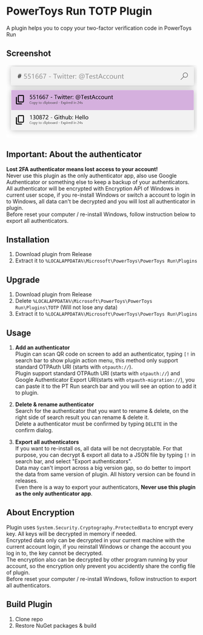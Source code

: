 # PowerToys Run TOTP Plugin
A plugin helps you to copy your two-factor verification code in PowerToys Run


## Screenshot
![screenshot](./assets/screenshot.png)

## Important: About the authenticator
**Lost 2FA authenticator means lost access to your account!**   
Never use this plugin as the only authenticator app, also use Google Authenticator or something else to keep a backup of your authenticators.  
All authenticator will be encrypted with Encryption API of Windows in current user scope, if you re-install Windows or switch a account to login in to Windows, all data can't be decrypted and you will lost all authenticator in plugin.  
Before reset your computer / re-install Windows, follow instruction below to export all authenticators.  

## Installation
1. Download plugin from Release
2. Extract it to `%LOCALAPPDATA%\Microsoft\PowerToys\PowerToys Run\Plugins`

## Upgrade
1. Download plugin from Release
2. Delete `%LOCALAPPDATA%\Microsoft\PowerToys\PowerToys Run\Plugins\TOTP` (Will not lose any data)
3. Extract it to `%LOCALAPPDATA%\Microsoft\PowerToys\PowerToys Run\Plugins`

## Usage
1. **Add an authenticator**   
Plugin can scan QR code on screen to add an authenticator, typing `[!` in search bar to show plugin action menu, this method only support standard OTPAuth URI (starts with `otpauth://`).  
Plugin support standard OTPAuth URI (starts with `otpauth://`) and Google Authenticator Export URI(starts with `otpauth-migration://`), you can paste it to the PT Run search bar and you will see an option to add it to plugin.  

2. **Delete & rename authenticator**   
Search for the authenticator that you want to rename & delete, on the right side of search result you can rename & delete it.  
Delete a authenticator must be confirmed by typing `DELETE` in the confirm dialog.  

3. **Export all authenticators**  
If you want to re-install os, all data will be not decryptable. For that purpose, you can decrypt & export all data to a JSON file by typing `[!` in search bar, and select "Export authenticators".  
Data may can't import across a big version gap, so do better to import the data from same version of plugin. All history version can be found in releases.  
Even there is a way to export your authenticators, **Never use this plugin as the only authenticator app**.

## About Encryption
Plugin uses `System.Security.Cryptography.ProtectedData` to encrypt every key. All keys will be decrypted in memory if needed.  
Encrypted data only can be decrypted in your current machine with the current account login, if you reinstall Windows or change the account you log in to, the key cannot be decrypted.  
The encryption also can be decrypted by other program running by your account, so the encryption only prevent you accidently share the config file of plugin.  
Before reset your computer / re-install Windows, follow instruction to export all authenticators.  

## Build Plugin
1. Clone repo
2. Restore NuGet packages & build